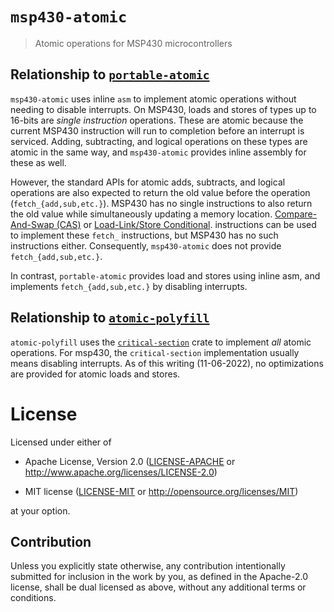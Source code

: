 # `msp430-atomic`

> Atomic operations for MSP430 microcontrollers

## Relationship to [`portable-atomic`](https://github.com/taiki-e/portable-atomic)

`msp430-atomic` uses inline `asm` to implement atomic operations without
needing to disable interrupts. On MSP430, loads and stores of types
up to 16-bits are _single instruction_ operations. These are atomic because
the current MSP430 instruction will run to completion before an interrupt
is serviced. Adding, subtracting, and logical operations on these types are
atomic in the same way, and `msp430-atomic` provides inline assembly for these
as well.

However, the standard APIs for atomic adds, subtracts, and logical operations
are also expected to return the old value before the operation (`fetch_{add,sub,etc.}`).
MSP430 has no single instructions to also return the old value while
simultaneously updating a memory location. [Compare-And-Swap (CAS)](https://en.wikipedia.org/wiki/Compare-and-swap) or
[Load-Link/Store Conditional](https://en.wikipedia.org/wiki/Load-link/store-conditional).
instructions can be used to implement these `fetch_` instructions, but MSP430
has no such instructions either. Consequently, `msp430-atomic` does not provide
`fetch_{add,sub,etc.}`.

In contrast, `portable-atomic` provides load and stores using inline asm, 
and implements `fetch_{add,sub,etc.}` by disabling interrupts.

## Relationship to [`atomic-polyfill`](https://github.com/embassy-rs/atomic-polyfill)

`atomic-polyfill` uses the [`critical-section`](https://github.com/rust-embedded/critical-section)
crate to implement _all_ atomic operations. For msp430, the `critical-section`
implementation usually means disabling interrupts. As of this writing
(11-06-2022), no optimizations are provided for atomic loads and stores.

# License

Licensed under either of

- Apache License, Version 2.0 ([LICENSE-APACHE](LICENSE-APACHE) or
  http://www.apache.org/licenses/LICENSE-2.0)

- MIT license ([LICENSE-MIT](LICENSE-MIT) or http://opensource.org/licenses/MIT)

at your option.

## Contribution

Unless you explicitly state otherwise, any contribution intentionally submitted
for inclusion in the work by you, as defined in the Apache-2.0 license, shall be
dual licensed as above, without any additional terms or conditions.
